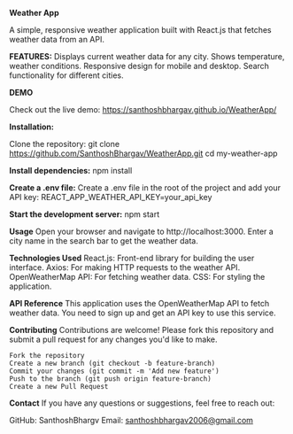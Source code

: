 **Weather App**

A simple, responsive weather application built with React.js that fetches weather data from an API.

**FEATURES:**
Displays current weather data for any city.
Shows temperature, weather conditions.
Responsive design for mobile and desktop.
Search functionality for different cities.

**DEMO**

Check out the live demo: https://santhoshbhargav.github.io/WeatherApp/

**Installation:**

Clone the repository:
    git clone https://github.com/SanthoshBhargav/WeatherApp.git
    cd my-weather-app
    
**Install dependencies:**
    npm install
  
**Create a .env file:**
    Create a .env file in the root of the project and add your API key:
    REACT_APP_WEATHER_API_KEY=your_api_key
    
**Start the development server:**
    npm start
    
**Usage**
  Open your browser and navigate to http://localhost:3000.
  Enter a city name in the search bar to get the weather data.

**Technologies Used**
  React.js: Front-end library for building the user interface.
  Axios: For making HTTP requests to the weather API.
  OpenWeatherMap API: For fetching weather data.
  CSS: For styling the application.
  
**API Reference**
  This application uses the OpenWeatherMap API to fetch weather data. You need to sign up and get an API key to use this service.

**Contributing**
  Contributions are welcome! Please fork this repository and submit a pull request for any changes you'd like to make.

    Fork the repository
    Create a new branch (git checkout -b feature-branch)
    Commit your changes (git commit -m 'Add new feature')
    Push to the branch (git push origin feature-branch)
    Create a new Pull Request
    
**Contact**
  If you have any questions or suggestions, feel free to reach out:

GitHub: SanthoshBhargv
Email: santhoshbhargav2006@gmail.com
